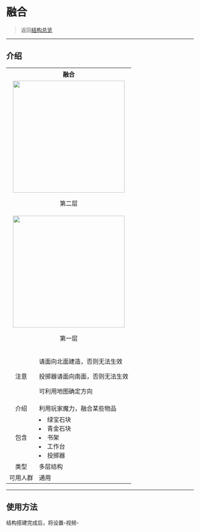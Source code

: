 # 融合

> 返回[结构总览](world/MS1/structure.md)

* * *

## 介绍

<table>
	<tr>
		<th colspan="3">融合</th>
	</tr>
	<tr>
		<td colspan="3" align="center"><img src="https://raw.githubusercontent.com/T-TP/WorldTree-wiki/master/picture/%E8%9E%8D%E5%90%882.png" width="300px" height="300px"/>
    <p>第二层</p></td>
	</tr>
  <tr>
		<td colspan="3" align="center"><img src="https://raw.githubusercontent.com/T-TP/WorldTree-wiki/master/picture/%E8%9E%8D%E5%90%881.png" width="300px" height="300px"/>
    <p>第一层</p></td>
	</tr>
	<tr>
    <td align="center">注意</td>
    <td><p>请面向北面建造，否则无法生效</p>
    <p>投掷器请面向南面，否则无法生效</p>
    <p>可利用地图确定方向</p></td>
  <tr>
		<td align="center">介绍</td>
		<td>利用玩家魔力，融合某些物品</td>
	<tr>
		<td align="center">包含</td>
	        <td>
			<li>绿宝石块</li>
			<li>青金石块</li>
      <li>书架</li>
      <li>工作台</li>
      <li>投掷器</li>
       		</td>
	</tr>
	<tr>
		<td align="center">类型</td>
		<td>多层结构</td>
	</tr>
	<tr>
	      	<td align="center">可用人群</td>
	      	<td>通用</td>
	</tr>	
</table>

* * *

## 使用方法

结构搭建完成后，将设置-视频-
